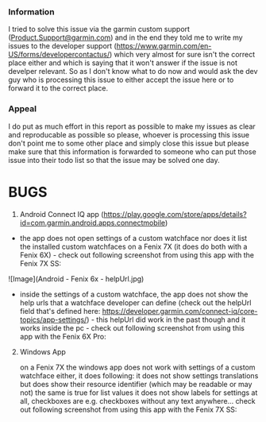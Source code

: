 ### Information

I tried to solve this issue via the garmin custom support (Product.Support@garmin.com) and in the end they told me to write my issues to the developer support (https://www.garmin.com/en-US/forms/developercontactus/) which very almost for sure isn't the correct place either and which is saying that it won't answer if the issue is not develper relevant. So as I don't know what to do now and would ask the dev guy who is processing this issue to either accept the issue here or to forward it to the correct place.

### Appeal

I do put as much effort in this report as possible to make my issues as clear and reproducable as possible so please, whoever is processing this issue don't point me to some other place and simply close this issue but please make sure that this information is forwarded to someone who can put those issue into their todo list so that the issue may be solved one day.

# BUGS

1) Android Connect IQ app (https://play.google.com/store/apps/details?id=com.garmin.android.apps.connectmobile)

* the app does not open settings of a custom watchface nor does it list the installed custom watchfaces on a Fenix 7X (it does do both with a Fenix 6X) - check out following screenshot from using this app with the Fenix 7X SS:

![Image](Android - Fenix 6x - helpUrl.jpg)

* inside the settings of a custom watchface, the app does not show the help urls that a watchface developer can define (check out the helpUrl field that's defined here: https://developer.garmin.com/connect-iq/core-topics/app-settings/) - this helpUrl did work in the past though and it works inside the pc - check out following screenshot from using this app with the Fenix 6X Pro:

2) Windows App

    on a Fenix 7X the windows app does not work with settings of a custom watchface either, it does following:
        it does not show settings translations but does show their resource identifier (which may be readable or may not)
        the same is true for list values
        it does not show labels for settings at all, checkboxes are e.g. checkboxes without any text anywhere...
        check out following screenshot from using this app with the Fenix 7X SS:

